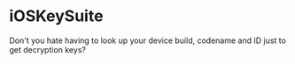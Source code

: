 # iOSKeySuite
Don't you hate having to look up your device build, codename and ID just to get decryption keys?
